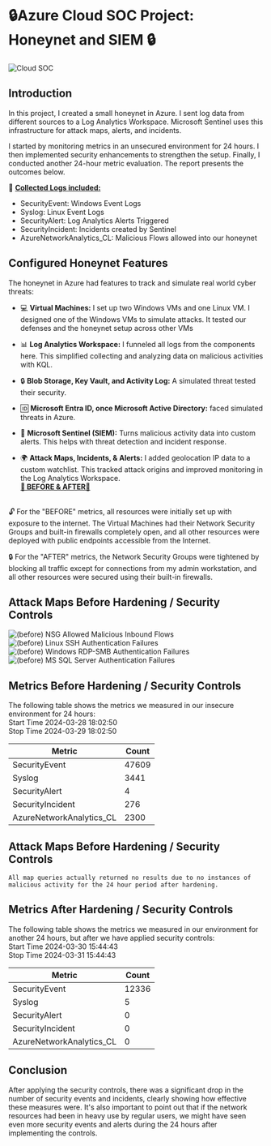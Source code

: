 
# 🔒Azure Cloud SOC Project: Honeynet and SIEM 🔒
![Cloud SOC](https://github.com/cmsuhre/Azure-SOC/assets/25305998/3531ba98-4260-4367-ba5a-13047b40a479)



## Introduction

In this project, I created a small honeynet in Azure. I sent log data from different sources to a Log Analytics Workspace. Microsoft Sentinel uses this infrastructure for attack maps, alerts, and incidents. 

I started by monitoring metrics in an unsecured environment for 24 hours. I then implemented security enhancements to strengthen the setup. Finally, I conducted another 24-hour metric evaluation. The report presents the outcomes below.

📄 <strong><u>Collected Logs included: </u></strong>

- SecurityEvent: Windows Event Logs<br>
- Syslog: Linux Event Logs<br>
- SecurityAlert: Log Analytics Alerts Triggered<br>
- SecurityIncident: Incidents created by Sentinel<br>
- AzureNetworkAnalytics_CL: Malicious Flows allowed into our honeynet<br>

## Configured Honeynet Features

The honeynet in Azure had features to track and simulate real world cyber threats: 

- 💻 <b>Virtual Machines:</b> I set up two Windows VMs and one Linux VM. I designed one of the Windows VMs to simulate attacks. It tested our defenses and the honeynet setup across other VMs

- 📊 <b>Log Analytics Workspace:</b> I funneled all logs from the components here. This simplified collecting and analyzing data on malicious activities with KQL.

- 🔒 <b>Blob Storage, Key Vault, and Activity Log:</b> A simulated threat tested their security.

- 🆔 <b>Microsoft Entra ID, once Microsoft Active Directory:</b> faced simulated threats in Azure.

- 🚨 <b>Microsoft Sentinel (SIEM):</b> Turns malicious activity data into custom alerts. This helps with threat detection and incident response.

- 🌍 <b>Attack Maps, Incidents, & Alerts:</b> I added geolocation IP data to a custom watchlist. This tracked attack origins and improved monitoring in the Log Analytics Workspace.
<br><strong><u> 🔄 BEFORE & AFTER🔄 </u></strong><br>
<br> 
🔓 For the "BEFORE" metrics, all resources were initially set up with exposure to the internet. The Virtual Machines had their Network Security Groups and built-in firewalls completely open, and all other resources were deployed with public endpoints accessible from the Internet.

🔒 For the "AFTER" metrics, the Network Security Groups were tightened by blocking all traffic except for connections from my admin workstation, and all other resources were secured using their built-in firewalls.

## Attack Maps Before Hardening / Security Controls
![(before) NSG Allowed Malicious Inbound Flows](https://github.com/cmsuhre/Azure-SOC/assets/25305998/077b0ce6-7b08-4cd7-8541-2adb639b9e1e)<br>
![(before) Linux SSH Authentication Failures](https://github.com/cmsuhre/Azure-SOC/assets/25305998/68c034b5-be70-4947-b258-a57bd9fd34bd)<br>
![(before) Windows RDP-SMB Authentication Failures](https://github.com/cmsuhre/Azure-SOC/assets/25305998/a31b6713-1c31-4ce7-9725-5c9b74eb4198)<br>
![(before) MS SQL Server Authentication Failures](https://github.com/cmsuhre/Azure-SOC/assets/25305998/38136886-a20b-4ef8-a90d-b0201fc9cc0c)<br>

## Metrics Before Hardening / Security Controls

The following table shows the metrics we measured in our insecure environment for 24 hours:<br>
Start Time 2024-03-28 18:02:50 <br>
Stop Time 2024-03-29 18:02:50

| Metric                   | Count
| ------------------------ | -----
| SecurityEvent            | 47609
| Syslog                   | 3441
| SecurityAlert            | 4
| SecurityIncident         | 276
| AzureNetworkAnalytics_CL | 2300

## Attack Maps Before Hardening / Security Controls

```All map queries actually returned no results due to no instances of malicious activity for the 24 hour period after hardening.```

## Metrics After Hardening / Security Controls

The following table shows the metrics we measured in our environment for another 24 hours, but after we have applied security controls:<br>
Start Time 2024-03-30 15:44:43<br>
Stop Time	2024-03-31 15:44:43

| Metric                   | Count
| ------------------------ | -----
| SecurityEvent            | 12336
| Syslog                   | 5
| SecurityAlert            | 0
| SecurityIncident         | 0
| AzureNetworkAnalytics_CL | 0

## Conclusion

After applying the security controls, there was a significant drop in the number of security events and incidents, clearly showing how effective these measures were. It's also important to point out that if the network resources had been in heavy use by regular users, we might have seen even more security events and alerts during the 24 hours after implementing the controls.
